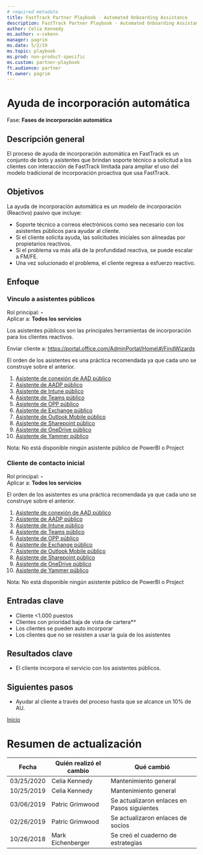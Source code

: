 ```yaml
---  
# required metadata  
title: FastTrack Partner Playbook - Automated Onboarding Assistance
description: FastTrack Partner Playbook - Automated Onboarding Assistance
author: Celia Kennedy
ms.author: v-cekenn
manager: pagrim
ms.date: 5/2/19
ms.topic: playbook
ms.prod: non-product-specific
ms.custom: partner-playbook
ft.audience: partner  
ft.owner: pagrim
---  
```


#  Ayuda de incorporación automática

Fase: **Fases de incorporación automática**

## Descripción general

El proceso de ayuda de incorporación automática en FastTrack es un conjunto de bots y asistentes que brindan soporte técnico a solicitud a los clientes con interacción de FastTrack limitada para ampliar el uso del modelo tradicional de incorporación proactiva que usa FastTrack.

##  Objetivos

La ayuda de incorporación automática es un modelo de incorporación (Reactivo) pasivo que incluye:

  - Soporte técnico a correos electrónicos como sea necesario con los asistentes públicos para ayudar al cliente.
  - Si el cliente solicita ayuda, las solicitudes iniciales son alineadas por propietarios reactivos.
  - Si el problema va más allá de la profundidad reactiva, se puede escalar a FM/FE.
  - Una vez solucionado el problema, el cliente regresa a esfuerzo reactivo.

##  Enfoque

###  Vinculo a asistentes públicos

Rol principal: **-**  
Aplicar a: **Todos los servicios**

Los asistentes públicos son las principales herramientas de incorporación para los clientes reactivos.

Enviar cliente a:
https://portal.office.com/AdminPortal/Home\#/FindWizards

El orden de los asistentes es una práctica recomendada ya que cada uno se construye sobre el anterior.

1.  [Asistente de conexión de AAD público](http://aka.ms/aadconnectpwsync)
2.  [Asistente de AADP público](https://aka.ms/azureadpdeploy)
3.  [Asistente de Intune público](https://aka.ms/intuneguidance)
4.  [Asistente de Teams público](http://aka.ms/teamsguidance)
5.  [Asistente de OPP público](http://aka.ms/o365proplusdeploy)
6.  [Asistente de Exchange público](https://aka.ms/office365setup)
7.  [Asistente de Outlook Mobile público](https://aka.ms/officeappguidance)
8.  [Asistente de Sharepoint público](http://aka.ms/sharepointonlinedeploy)
9.  [Asistente de OneDrive público](https://aka.ms/od4bguidance)
10. [Asistente de Yammer público](http://aka.ms/yammerdeploy)

Nota: No está disponible ningún asistente público de PowerBI o Project

###  Cliente de contacto inicial

Rol principal: **-**  
Aplicar a: **Todos los servicios**

El orden de los asistentes es una práctica recomendada ya que cada uno se construye sobre el anterior.

1.  [Asistente de conexión de AAD público](http://aka.ms/aadconnectpwsync)
2.  [Asistente de AADP público](https://aka.ms/azureadpdeploy)
3.  [Asistente de Intune público](https://aka.ms/intuneguidance)
4.  [Asistente de Teams público](http://aka.ms/teamsguidance)
5.  [Asistente de OPP público](http://aka.ms/o365proplusdeploy)
6.  [Asistente de Exchange público](https://aka.ms/office365setup)
7.  [Asistente de Outlook Mobile público](https://aka.ms/officeappguidance)
8.  [Asistente de Sharepoint público](http://aka.ms/sharepointonlinedeploy)
9.  [Asistente de OneDrive público](https://aka.ms/od4bguidance)
10. [Asistente de Yammer público](http://aka.ms/yammerdeploy)

Nota: No está disponible ningún asistente público de PowerBI o Project

##  Entradas clave

  - Cliente \<1.000 puestos
  - Clientes con prioridad baja de vista de cartera**
  - Los clientes se pueden auto incorporar
  - Los clientes que no se resisten a usar la guía de los asistentes

##  Resultados clave

  - El cliente incorpora el servicio con los asistentes públicos.

##  Siguientes pasos

  - Ayudar al cliente a través del proceso hasta que se alcance un 10% de AU.
  
[Inicio](http://partner-docs.microsoft.com)

#  Resumen de actualización

| Fecha       | Quién realizó el cambio       | Qué cambió          |
| ---------- | ----------------- | ----------------      |
| 03/25/2020 | Celia Kennedy   | Mantenimiento general |
| 10/25/2019 | Celia Kennedy   | Mantenimiento general |
| 03/06/2019 | Patric Grimwood   | Se actualizaron enlaces en Pasos siguientes |
| 02/26/2019 | Patric Grimwood   | Se actualizaron enlaces de socios |
| 10/26/2018 | Mark Eichenberger | Se creó el cuaderno de estrategias      |